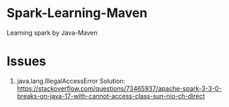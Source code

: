 # Spark-Learning-Maven
Learning spark by Java-Maven

# Issues
1. java.lang.IllegalAccessError 
Solution: https://stackoverflow.com/questions/73465937/apache-spark-3-3-0-breaks-on-java-17-with-cannot-access-class-sun-nio-ch-direct
